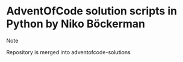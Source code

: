 # AdventOfCode solution scripts in Python by Niko Böckerman

> [!NOTE]
> Repository is merged into adventofcode-solutions

